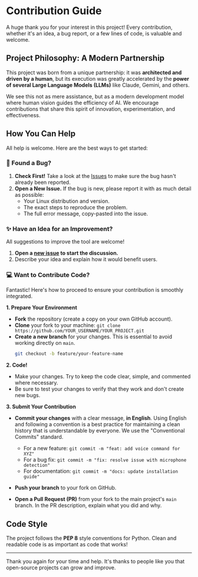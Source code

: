 # Contribution Guide

A huge thank you for your interest in this project! Every contribution, whether it's an idea, a bug report, or a few lines of code, is valuable and welcome.

## Project Philosophy: A Modern Partnership

This project was born from a unique partnership: it was **architected and driven by a human**, but its execution was greatly accelerated by the **power of several Large Language Models (LLMs)** like Claude, Gemini, and others.

We see this not as mere assistance, but as a modern development model where human vision guides the efficiency of AI. We encourage contributions that share this spirit of innovation, experimentation, and effectiveness.

## How You Can Help

All help is welcome. Here are the best ways to get started:

### 🐛 Found a Bug?

1.  **Check First!** Take a look at the [Issues](https://github.com/RonanDavalan/projet_vosk/issues) to make sure the bug hasn't already been reported.
2.  **Open a New Issue.** If the bug is new, please report it with as much detail as possible:
    *   Your Linux distribution and version.
    *   The exact steps to reproduce the problem.
    *   The full error message, copy-pasted into the issue.

### ✨ Have an Idea for an Improvement?

All suggestions to improve the tool are welcome!

1.  **Open a [new issue](https://github.com/RonanDavalan/projet_vosk/issues) to start the discussion.**
2.  Describe your idea and explain how it would benefit users.

### 💻 Want to Contribute Code?

Fantastic! Here's how to proceed to ensure your contribution is smoothly integrated.

**1. Prepare Your Environment**

*   **Fork** the repository (create a copy on your own GitHub account).
*   **Clone** your fork to your machine: `git clone https://github.com/YOUR_USERNAME/YOUR_PROJECT.git`
*   **Create a new branch** for your changes. This is essential to avoid working directly on `main`.
    ```bash
    git checkout -b feature/your-feature-name
    ```

**2. Code!**

*   Make your changes. Try to keep the code clear, simple, and commented where necessary.
*   Be sure to test your changes to verify that they work and don't create new bugs.

**3. Submit Your Contribution**

*   **Commit your changes** with a clear message, **in English**. Using English and following a convention is a best practice for maintaining a clean history that is understandable by everyone. We use the "Conventional Commits" standard.

    *   For a new feature: `git commit -m "feat: add voice command for XYZ"`
    *   For a bug fix: `git commit -m "fix: resolve issue with microphone detection"`
    *   For documentation: `git commit -m "docs: update installation guide"`

*   **Push your branch** to your fork on GitHub.
*   **Open a Pull Request (PR)** from your fork to the main project's `main` branch. In the PR description, explain what you did and why.

## Code Style

The project follows the **PEP 8** style conventions for Python. Clean and readable code is as important as code that works!

---
Thank you again for your time and help. It's thanks to people like you that open-source projects can grow and improve.
